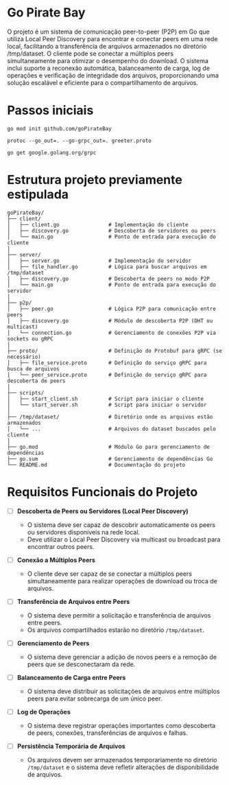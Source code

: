 # Go Pirate Bay

O projeto é um sistema de comunicação peer-to-peer (P2P) em Go que utiliza Local Peer Discovery para encontrar e conectar peers em uma rede local, facilitando a transferência de arquivos armazenados no diretório /tmp/dataset. O cliente pode se conectar a múltiplos peers simultaneamente para otimizar o desempenho do download. O sistema inclui suporte a reconexão automática, balanceamento de carga, log de operações e verificação de integridade dos arquivos, proporcionando uma solução escalável e eficiente para o compartilhamento de arquivos.

# Passos iniciais
```
go mod init github.com/goPirateBay
```

```
protoc --go_out=. --go-grpc_out=. greeter.proto
```

```
go get google.golang.org/grpc
```

# Estrutura projeto previamente estipulada
```
goPirateBay/
├── client/
│   ├── client.go                # Implementação do cliente
│   ├── discovery.go             # Descoberta de servidores ou peers
│   └── main.go                  # Ponto de entrada para execução do cliente
│
├── server/
│   ├── server.go                # Implementação do servidor
│   ├── file_handler.go          # Lógica para buscar arquivos em /tmp/dataset
│   ├── discovery.go             # Descoberta de peers no modo P2P
│   └── main.go                  # Ponto de entrada para execução do servidor
│
├── p2p/
│   ├── peer.go                  # Lógica P2P para comunicação entre peers
│   ├── discovery.go             # Módulo de descoberta P2P (DHT ou multicast)
│   └── connection.go            # Gerenciamento de conexões P2P via sockets ou gRPC
│
├── proto/                       # Definição do Protobuf para gRPC (se necessário)
│   ├── file_service.proto       # Definição do serviço gRPC para busca de arquivos
│   └── peer_service.proto       # Definição do serviço gRPC para descoberta de peers
│
├── scripts/
│   ├── start_client.sh          # Script para iniciar o cliente
│   └── start_server.sh          # Script para iniciar o servidor
│
├── /tmp/dataset/                # Diretório onde os arquivos estão armazenados
│   └── ...                      # Arquivos do dataset buscados pelo cliente
│
├── go.mod                       # Módulo Go para gerenciamento de dependências
├── go.sum                       # Gerenciamento de dependências Go
└── README.md                    # Documentação do projeto
```

# Requisitos Funcionais do Projeto

- [ ] **Descoberta de Peers ou Servidores (Local Peer Discovery)**
  - O sistema deve ser capaz de descobrir automaticamente os peers ou servidores disponíveis na rede local.
  - Deve utilizar o Local Peer Discovery via multicast ou broadcast para encontrar outros peers.

- [ ] **Conexão a Múltiplos Peers**
  - O cliente deve ser capaz de se conectar a múltiplos peers simultaneamente para realizar operações de download ou troca de arquivos.

- [ ] **Transferência de Arquivos entre Peers**
  - O sistema deve permitir a solicitação e transferência de arquivos entre peers.
  - Os arquivos compartilhados estarão no diretório `/tmp/dataset`.

- [ ] **Gerenciamento de Peers**
  - O sistema deve gerenciar a adição de novos peers e a remoção de peers que se desconectaram da rede.

- [ ] **Balanceamento de Carga entre Peers**
  - O sistema deve distribuir as solicitações de arquivos entre múltiplos peers para evitar sobrecarga de um único peer.

- [ ] **Log de Operações**
  - O sistema deve registrar operações importantes como descoberta de peers, conexões, transferências de arquivos e falhas.

- [ ] **Persistência Temporária de Arquivos**
  - Os arquivos devem ser armazenados temporariamente no diretório `/tmp/dataset` e o sistema deve refletir alterações de disponibilidade de arquivos.
